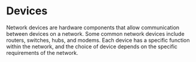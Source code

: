 # Devices

Network devices are hardware components that allow communication between devices on a network. Some common network devices include routers, switches, hubs, and modems. Each device has a specific function within the network, and the choice of device depends on the specific requirements of the network.